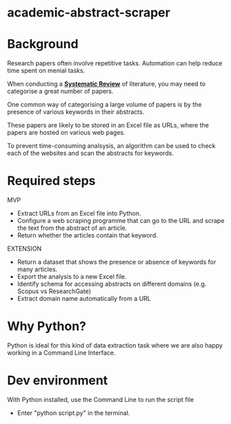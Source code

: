 # academic-abstract-scraper

# Background

Research papers often involve repetitive tasks. Automation can help reduce time spent on menial tasks.

When conducting a **[Systematic Review](https://library-guides.ucl.ac.uk/systematic-reviews/what)** of literature, you may need to categorise a great number of papers.

One common way of categorising a large volume of papers is by the presence of various keywords in their abstracts.

These papers are likely to be stored in an Excel file as URLs, where the papers are hosted on various web pages.

To prevent time-consuming analsysis, an algorithm can be used to check each of the websites and scan the abstracts for keywords.

# Required steps

MVP

- Extract URLs from an Excel file into Python.
- Configure a web scraping programme that can go to the URL and scrape the text from the abstract of an article.
- Return whether the articles contain that keyword.

EXTENSION

- Return a dataset that shows the presence or absence of keywords for many articles.
- Export the analysis to a new Excel file.
- Identify schema for accessing abstracts on different domains (e.g. Scopus vs ResearchGate)
- Extract domain name automatically from a URL

# Why Python?

Python is ideal for this kind of data extraction task where we are also happy working in a Command Line Interface.

# Dev environment

With Python installed, use the Command Line to run the script file

- Enter "python script.py" in the terminal.
